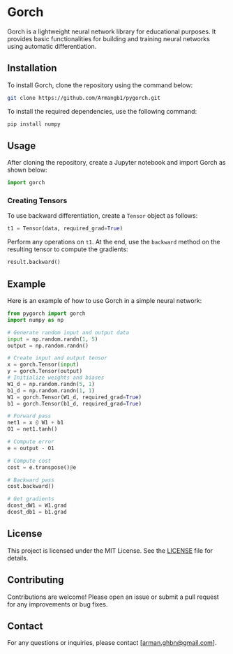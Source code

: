 
# Gorch

Gorch is a lightweight neural network library for educational purposes. It provides basic functionalities for building and training neural networks using automatic differentiation.

## Installation

To install Gorch, clone the repository using the command below:

```sh
git clone https://github.com/Armangb1/pygorch.git
```

To install the required dependencies, use the following command:

```sh
pip install numpy
```


## Usage

After cloning the repository, create a Jupyter notebook and import Gorch as shown below:

```py
import gorch
```

### Creating Tensors

To use backward differentiation, create a `Tensor` object as follows:

```py
t1 = Tensor(data, required_grad=True)
```

Perform any operations on `t1`. At the end, use the `backward` method on the resulting tensor to compute the gradients:

```py
result.backward()
```

## Example

Here is an example of how to use Gorch in a simple neural network:

```py
from pygorch import gorch
import numpy as np

# Generate random input and output data
input = np.random.randn(1, 5)
output = np.random.randn()

# Create input and output tensor
x = gorch.Tensor(input)
y = gorch.Tensor(output)
# Initialize weights and biases
W1_d = np.random.randn(5, 1)
b1_d = np.random.randn(1, 1)
W1 = gorch.Tensor(W1_d, required_grad=True)
b1 = gorch.Tensor(b1_d, required_grad=True)

# Forward pass
net1 = x @ W1 + b1
O1 = net1.tanh()

# Compute error
e = output - O1

# Compute cost
cost = e.transpose()@e

# Backward pass
cost.backward()

# Get gradients
dcost_dW1 = W1.grad 
dcost_db1 = b1.grad
```

## License

This project is licensed under the MIT License. See the [LICENSE](LICENSE) file for details.

## Contributing

Contributions are welcome! Please open an issue or submit a pull request for any improvements or bug fixes.

## Contact

For any questions or inquiries, please contact [arman.ghbn@gmail.com].

